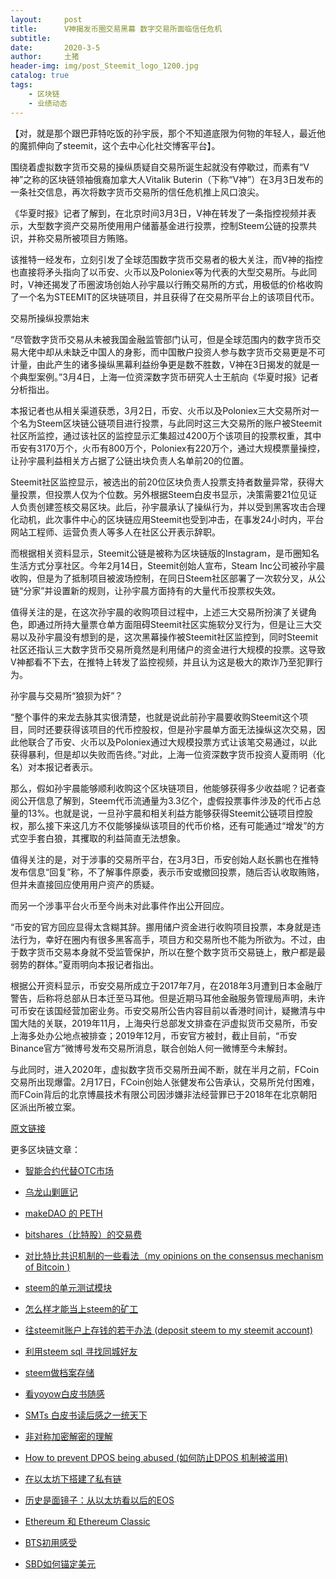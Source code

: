 ```yaml
---
layout:     post
title:      V神揭发币圈交易黑幕 数字交易所面临信任危机
subtitle:   
date:       2020-3-5
author:     土猪
header-img: img/post_Steemit_logo_1200.jpg
catalog: true
tags:
    - 区块链
    - 业绩动态
---
```


【对，就是那个跟巴菲特吃饭的孙宇辰，那个不知道底限为何物的年轻人，最近他的魔抓伸向了steemit，这个去中心化社交博客平台】。


围绕着虚拟数字货币交易的操纵质疑自交易所诞生起就没有停歇过，而素有“V神”之称的区块链领袖俄裔加拿大人Vitalik Buterin（下称“V神”）在3月3日发布的一条社交信息，再次将数字货币交易所的信任危机推上风口浪尖。

《华夏时报》记者了解到，在北京时间3月3日，V神在转发了一条指控视频并表示，大型数字资产交易所使用用户储蓄基金进行投票，控制Steem公链的投票共识，并称交易所被项目方贿赂。

该推特一经发布，立刻引发了全球范围数字货币交易者的极大关注，而V神的指控也直接将矛头指向了以币安、火币以及Poloniex等为代表的大型交易所。与此同时，V神还揭发了币圈波场创始人孙宇晨以行贿交易所的方式，用极低的价格收购了一个名为STEEMIT的区块链项目，并且获得了在交易所平台上的该项目代币。

交易所操纵投票始末

“尽管数字货币交易从未被我国金融监管部门认可，但是全球范围内的数字货币交易大佬中却从未缺乏中国人的身影，而中国散户投资人参与数字货币交易更是不可计量，由此产生的诸多操纵黑幕利益纷争更是数不胜数，V神在3日揭发的就是一个典型案例。”3月4日，上海一位资深数字货币研究人士王航向《华夏时报》记者分析指出。

本报记者也从相关渠道获悉，3月2日，币安、火币以及Poloniex三大交易所对一个名为Steem区块链公链项目进行投票，与此同时这三大交易所的账户被Steemit社区所监控，通过该社区的监控显示汇集超过4200万个该项目的投票权重，其中币安有3170万个，火币有800万个，Poloniex有220万个，通过大规模票量操控，让孙宇晨利益相关方占据了公链出块负责人名单前20的位置。

Steemit社区监控显示，被选出的前20位区块负责人投票支持者数量异常，获得大量投票，但投票人仅为个位数。另外根据Steem白皮书显示，决策需要21位见证人负责创建签核交易区块。此后，孙宇晨承认了操纵行为，并以受到黑客攻击合理化动机，此次事件中心的区块链应用Steemit也受到冲击，在事发24小时内，平台网站工程师、运营负责人等多人在社区公开表示辞职。

而根据相关资料显示，Steemit公链是被称为区块链版的Instagram，是币圈知名生活方式分享社区。今年2月14日，Steemit创始人宣布，Steam Inc公司被孙宇晨收购，但是为了抵制项目被波场控制，在同日Steem社区部署了一次软分叉，从公链“分家”并设置新的规则，让孙宇晨方面持有的大量代币投票权失效。

值得关注的是，在这次孙宇晨的收购项目过程中，上述三大交易所扮演了关键角色，即通过所持大量票仓单方面阻碍Steemit社区实施软分叉行为，但是让三大交易以及孙宇晨没有想到的是，这次黑幕操作被Steemit社区监控到，同时Steemit社区还指认三大数字货币交易所竟然是利用储户的资金进行大规模的投票。这导致V神都看不下去，在推特上转发了监控视频，并且认为这是极大的欺诈乃至犯罪行为。

孙宇晨与交易所“狼狈为奸”？

“整个事件的来龙去脉其实很清楚，也就是说此前孙宇晨要收购Steemit这个项目，同时还要获得该项目的代币控股权，但是孙宇晨单方面无法操纵这次交易，因此他联合了币安、火币以及Poloniex通过大规模投票方式让该笔交易通过，以此获得暴利，但是却以失败而告终。”对此，上海一位资深数字货币投资人夏雨明（化名）对本报记者表示。

那么，假如孙宇晨能够顺利收购这个区块链项目，他能够获得多少收益呢？记者查阅公开信息了解到，Steem代币流通量为3.3亿个，虚假投票事件涉及的代币占总量的13%。也就是说，一旦孙宇晨和相关利益方能够获得Steemit公链项目控股权，那么接下来这几方不仅能够操纵该项目的代币价格，还有可能通过“增发”的方式空手套白狼，其攫取的利益简直无法想象。

值得关注的是，对于涉事的交易所平台，在3月3日，币安创始人赵长鹏也在推特发布信息“回复”称，不了解事件原委，表示币安或撤回投票，随后否认收取贿赂，但并未直接回应使用用户资产的质疑。

而另一个涉事平台火币至今尚未对此事件作出公开回应。

“币安的官方回应显得太含糊其辞。挪用储户资金进行收购项目投票，本身就是违法行为，幸好在圈内有很多黑客高手，项目方和交易所也不能为所欲为。不过，由于数字货币交易本身就不受监管保护，所以在整个数字货币交易链上，散户都是最弱势的群体。”夏雨明向本报记者指出。

根据公开资料显示，币安交易所成立于2017年7月，在2018年3月遭到日本金融厅警告，后称将总部从日本迁至马耳他。但是近期马耳他金融服务管理局声明，未许可币安在该国经营加密业务。币安交易所公告内容目前以香港时间计，疑撇清与中国大陆的关联，2019年11月，上海央行总部发文排查在沪虚拟货币交易所，币安上海多处办公地点被排查；2019年12月，币安官方被封，截止目前，“币安Binance官方”微博号发布交易所消息，联合创始人何一微博至今未解封。

与此同时，进入2020年，虚拟数字货币交易所丑闻不断，就在半月之前，FCoin交易所出现爆雷。2月17日，FCoin创始人张健发布公告承认，交易所兑付困难，而FCoin背后的北京博晨技术有限公司因涉嫌非法经营罪已于2018年在北京朝阳区派出所被立案。


[原文链接](https://finance.sina.cn/blockchain/coin/2020-03-05/detail-iimxxstf6548168.d.html?vt=4&cid=221941)


更多区块链文章：

- [智能合约代替OTC市场](http://livinginau.life/2019/12/10/%E6%99%BA%E8%83%BD%E5%90%88%E7%BA%A6%E4%BB%A3%E6%9B%BFotc%E5%B8%82%E5%9C%BA/)
- 
  [乌龙山剿匪记](http://livinginau.life/2019/11/25/%E4%B9%8C%E9%BE%99%E5%B1%B1%E5%89%BF%E5%8C%AA%E8%AE%B0/)

- 
  [makeDAO 的 PETH](http://livinginau.life/2019/11/16/makeDAO_peth/)

- 
  [bitshares（比特股）的交易费](http://livinginau.life/2019/11/16/bitshares-%E6%AF%94%E7%89%B9%E8%82%A1-%E7%9A%84%E4%BA%A4%E6%98%93%E8%B4%B9/)

- 
  [对比特比共识机制的一些看法（my opinions on the consensus mechanism of Bitcoin )](http://livinginau.life/2019/03/05/%E5%AF%B9%E6%AF%94%E7%89%B9%E6%AF%94%E5%85%B1%E8%AF%86%E6%9C%BA%E5%88%B6%E7%9A%84%E4%B8%80%E4%BA%9B%E7%9C%8B%E6%B3%95/)

- 
  [steem的单元测试模块](http://livinginau.life/2018/10/23/steem%E7%9A%84%E5%8D%95%E5%85%83%E6%B5%8B%E8%AF%95%E6%A8%A1%E5%9D%97/)

- 
  [怎么样才能当上steem的矿工](http://livinginau.life/2018/10/20/%E6%80%8E%E4%B9%88%E6%A0%B7%E6%89%8D%E8%83%BD%E5%BD%93%E4%B8%8Asteem%E7%9A%84%E7%9F%BF%E5%B7%A5/)

- 
  [往steemit账户上存钱的若干办法 (deposit steem to my steemit account)](http://livinginau.life/2018/10/20/%E5%BE%80steemit%E8%B4%A6%E6%88%B7%E4%B8%8A%E5%AD%98%E9%92%B1%E7%9A%84%E8%8B%A5%E5%B9%B2%E5%8A%9E%E6%B3%95/)

- 
  [利用steem sql 寻找同城好友](http://livinginau.life/2018/10/20/%E5%88%A9%E7%94%A8steem-sql-%E5%AF%BB%E6%89%BE%E5%90%8C%E5%9F%8E%E5%A5%BD%E5%8F%8B/)

- 
  [steem做档案存储](http://livinginau.life/2018/10/20/steem-%E5%81%9A%E6%A1%A3%E6%A1%88%E5%AD%98%E5%82%A8/)

- 
  [看yoyow白皮书随感](http://livinginau.life/2018/01/16/%E7%9C%8Byoyow%E7%99%BD%E7%9A%AE%E4%B9%A6%E9%9A%8F%E6%84%9F/)

- 
  [SMTs 白皮书读后感之一统天下](http://livinginau.life/2017/12/06/SMTs-%E7%99%BD%E7%9A%AE%E4%B9%A6%E8%AF%BB%E5%90%8E%E6%84%9F%E4%B9%8B%E4%B8%80%E7%BB%9F%E5%A4%A9%E4%B8%8B/)

- 
  [非对称加密解密的理解](http://livinginau.life/2017/12/05/%E9%9D%9E%E5%AF%B9%E7%A7%B0%E5%8A%A0%E5%AF%86%E8%A7%A3%E5%AF%86%E7%9A%84%E7%90%86%E8%A7%A3/)

- 
  [How to prevent DPOS being abused (如何防止DPOS 机制被滥用)](http://livinginau.life/2017/12/05/%E5%A6%82%E4%BD%95%E9%98%B2%E6%AD%A2DPOS-%E6%9C%BA%E5%88%B6%E8%A2%AB%E6%BB%A5%E7%94%A8/)

- 
  [在以太坊下搭建了私有链](http://livinginau.life/2017/12/05/%E5%9C%A8%E4%BB%A5%E5%A4%AA%E5%9D%8A%E4%B8%8B%E6%90%AD%E5%BB%BA%E4%BA%86%E7%A7%81%E6%9C%89%E9%93%BE/)

- 
  [历史是面镜子：从以太坊看以后的EOS](http://livinginau.life/2017/12/05/%E4%BB%8E%E4%BB%A5%E5%A4%AA%E5%9D%8A%E7%9C%8B%E4%BB%A5%E5%90%8E%E7%9A%84EOS/)

- 
  [Ethereum 和 Ethereum Classic](http://livinginau.life/2017/12/05/Ethereum-%E5%92%8C-Ethereum-Classic/)

- 
  [BTS初用感受](http://livinginau.life/2017/12/05/BTS%E5%88%9D%E7%94%A8%E6%84%9F%E5%8F%97/)

- [SBD如何锚定美元](http://livinginau.life/2017/10/05/sbd-peg-to-usd/)